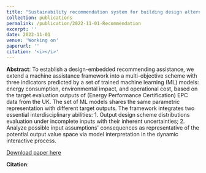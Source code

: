 ```yaml
---
title: "Sustainability recommendation system for building design alternatives under multi-objective scenarios"
collection: publications
permalink: /publication/2022-11-01-Recommendation
excerpt: ''
date: 2022-11-01
venue: 'Working on'
paperurl: ''
citation: '<i></i>'
---
```


**Abstract**: To establish a design-embedded recommending assistance, we extend a machine assistance framework into a multi-objective scheme with three indicators predicted by a set of trained machine learning (ML) models: energy consumption, environmental impact, and operational cost, based on the target evaluation outputs of (Energy Performance Certification) EPC data from the UK. The set of ML models shares the same parametric representation with different target outputs. The framework integrates two essential interdisciplinary abilities: 1. Output design scheme distributions evaluation under incomplete inputs with their inherent uncertainties; 2. Analyze possible input assumptions' consequences as representative of the potential output value space via model interpretation in the dynamic interactive process.

[Download paper here]()

**Citation**:<i></i>
